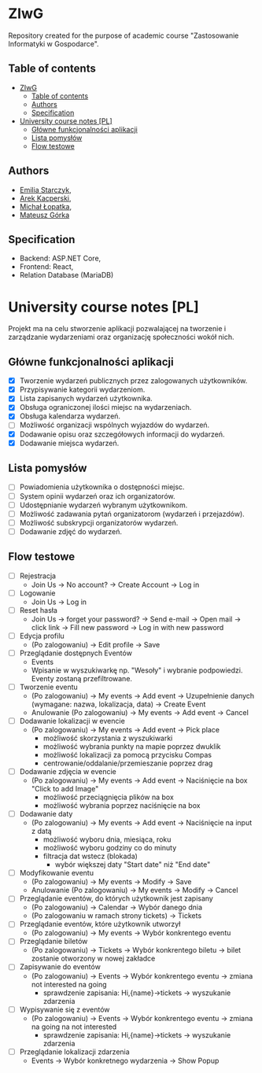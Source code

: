 # ZIwG
Repository created for the purpose of academic course "Zastosowanie Informatyki w Gospodarce".

## Table of contents
- [ZIwG](#ziwg)
  - [Table of contents](#table-of-contents)
  - [Authors](#authors)
  - [Specification](#specification)
- [University course notes [PL]](#university-course-notes-pl)
  - [Główne funkcjonalności aplikacji](#główne-funkcjonalności-aplikacji)
  - [Lista pomysłów](#lista-pomysłów)
  - [Flow testowe](#flow-testowe)


## Authors
- [Emilia Starczyk](https://github.com/Emilysta),
- [Arek Kacperski](https://github.com/ArkadiuszK99),
- [Michał Łopatka](https://github.com/MichalLopatka),
- [Mateusz Górka](https://github.com/goorkamateusz)


## Specification
- Backend: ASP.NET Core,
- Frontend: React,
- Relation Database (MariaDB)


# University course notes [PL]

Projekt ma na celu stworzenie aplikacji pozwalającej na tworzenie i zarządzanie wydarzeniami oraz organizację społeczności wokół nich.

## Główne funkcjonalności aplikacji
- [x] Tworzenie wydarzeń publicznych przez zalogowanych użytkowników.
- [x] Przypisywanie kategorii wydarzeniom.
- [x] Lista zapisanych wydarzeń użytkownika.
- [x] Obsługa ograniczonej ilości miejsc na wydarzeniach.
- [x] Obsługa kalendarza wydarzeń.
- [ ] Możliwość organizacji wspólnych wyjazdów do wydarzeń.
- [x] Dodawanie opisu oraz szczegółowych informacji do wydarzeń.
- [x] Dodawanie miejsca wydarzeń.

## Lista pomysłów
- [ ] Powiadomienia użytkownika o dostępności miejsc.
- [ ] System opinii wydarzeń oraz ich organizatorów.
- [ ] Udostępnianie wydarzeń wybranym użytkownikom.
- [ ] Możliwość zadawania pytań organizatorom (wydarzeń i przejazdów).
- [ ] Możliwość subskrypcji organizatorów wydarzeń.
- [ ] Dodawanie zdjęć do wydarzeń.

## Flow testowe
- [ ] Rejestracja
  - Join Us -> No account? -> Create Account -> Log in
- [ ] Logowanie
  - Join Us -> Log in
- [ ] Reset hasła
  - Join Us -> forget your password? -> Send e-mail -> Open mail -> click link -> Fill new password
    -> Log in with new password 
- [ ] Edycja profilu
  - (Po zalogowaniu) -> Edit profile -> Save 
- [ ] Przeglądanie dostępnych Eventów
  - Events
  - Wpisanie w wyszukiwarkę np. "Wesoły" i wybranie podpowiedzi. Eventy zostaną przefiltrowane.
- [ ] Tworzenie eventu
  - (Po zalogowaniu) -> My events -> Add event -> Uzupełnienie danych (wymagane: nazwa, lokalizacja,
    data) -> Create Event
  - Anulowanie (Po zalogowaniu) -> My events -> Add event -> Cancel
- [ ] Dodawanie lokalizacji w evencie
  - (Po zalogowaniu) -> My events -> Add event -> Pick place 
    - możliwość skorzystania z wyszukiwarki
    - możliwość wybrania punkty na mapie poprzez dwuklik
    - możliwość lokalizacji za pomocą przycisku Compas
    - centrowanie/oddalanie/przemieszanie poprzez drag
- [ ] Dodawanie zdjęcia w evencie
  - (Po zalogowaniu) -> My events -> Add event -> Naciśnięcie na box "Click to add Image" 
    - możliwość przeciągnięcia plików na box
    - możliwość wybrania poprzez naciśnięcie na box
- [ ] Dodawanie daty 
  - (Po zalogowaniu) -> My events -> Add event -> Naciśnięcie na input z datą
    - możliwość wyboru dnia, miesiąca, roku
    - możliwość wyboru godziny co do minuty
    - filtracja dat wstecz (blokada)
      - wybór większej daty "Start date" niż "End date"
- [ ] Modyfikowanie eventu
  - (Po zalogowaniu) -> My events -> Modify -> Save
  - Anulowanie (Po zalogowaniu) -> My events -> Modify -> Cancel
- [ ] Przeglądanie eventów, do których użytkownik jest zapisany
  - (Po zalogowaniu) -> Calendar -> Wybór danego dnia
  - (Po zalogowaniu w ramach strony tickets) -> Tickets
- [ ] Przeglądanie eventów, które użytkownik utworzył
  - (Po zalogowaniu) -> My events -> Wybór konkrentego eventu
- [ ] Przeglądanie biletów
  - (Po zalogowaniu) -> Tickets -> Wybór konkrentego biletu -> bilet zostanie otworzony w nowej zakładce
- [ ] Zapisywanie do eventów
  - (Po zalogowaniu) -> Events -> Wybór konkrentego eventu -> zmiana not interested na going 
      - sprawdzenie zapisania: Hi,{name}->tickets -> wyszukanie zdarzenia
- [ ] Wypisywanie się z eventów
  - (Po zalogowaniu) -> Events -> Wybór konkrentego eventu -> zmiana na going na not interested 
      - sprawdzenie zapisania: Hi,{name}->tickets -> wyszukanie zdarzenia
- [ ] Przeglądanie lokalizacji zdarzenia
  - Events -> Wybór konkretnego wydarzenia ->  Show Popup



<!--
## License
See a file [LICENSE.md](LICENSE.md).
-->
